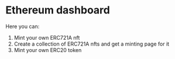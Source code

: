 # Ethereum dashboard

Here you can:

1. Mint your own ERC721A nft
2. Create a collection of ERC721A nfts and get a minting page for it
3. Mint your own ERC20 token
